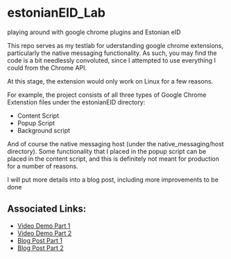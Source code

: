 # estonianEID_Lab
playing around with google chrome plugins and Estonian eID


This repo serves as my testlab for uderstanding google chrome extensions, particularly the native messaging functionality. As such, you may find the code is a bit needlessly convoluted, since I attempted to use everything I could from the Chrome API. 

At this stage, the extension would only work on Linux for a few reasons.

For example, the project consists of all three types of Google Chrome Extenstion files under the estonianEID directory:
  - Content Script 
  - Popup Script
  - Background script

And of course the native messaging host (under the native_messaging/host directory). Some functionality that I placed in the popup script can be placed in the content script, and this is definitely not meant for production for a number of reasons.

I will put more details into a blog post, including more improvements to be done

Associated Links:
-----------------
  * [Video Demo Part 1](https://youtu.be/BUwPZeyKuNU)
  * [Video Demo Part 2](https://youtu.be/Nx-jRPIAyEM)
  * [Blog Post Part 1](http://blog.davidvassallo.me/2016/04/01/signing-gmail-messages-with-the-estonian-eid-pki-card-part-1/)
  * [Blog Post Part 2](http://blog.davidvassallo.me/2016/04/28/signing-gmail-messages-with-the-estonian-eid-pki-card-part-2/)
